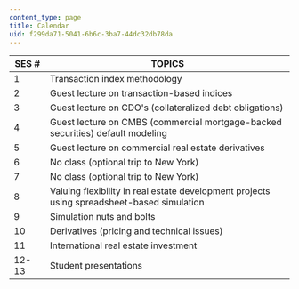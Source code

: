 ```yaml
---
content_type: page
title: Calendar
uid: f299da71-5041-6b6c-3ba7-44dc32db78da
---
```


| SES # | TOPICS |
| --- | --- |
| 1 | Transaction index methodology |
| 2 | Guest lecture on transaction-based indices |
| 3 | Guest lecture on CDO's (collateralized debt obligations) |
| 4 | Guest lecture on CMBS (commercial mortgage-backed securities) default modeling |
| 5 | Guest lecture on commercial real estate derivatives |
| 6 | No class (optional trip to New York) |
| 7 | No class (optional trip to New York) |
| 8 | Valuing flexibility in real estate development projects using spreadsheet-based simulation |
| 9 | Simulation nuts and bolts |
| 10 | Derivatives (pricing and technical issues) |
| 11 | International real estate investment |
| 12-13 | Student presentations